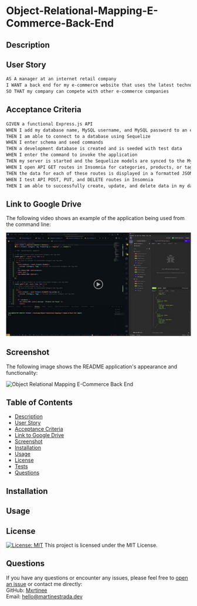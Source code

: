 # Object-Relational-Mapping-E-Commerce-Back-End

## Description


## User Story

```md
AS A manager at an internet retail company
I WANT a back end for my e-commerce website that uses the latest technologies
SO THAT my company can compete with other e-commerce companies
```

## Acceptance Criteria

```md
GIVEN a functional Express.js API
WHEN I add my database name, MySQL username, and MySQL password to an environment variable file
THEN I am able to connect to a database using Sequelize
WHEN I enter schema and seed commands
THEN a development database is created and is seeded with test data
WHEN I enter the command to invoke the application
THEN my server is started and the Sequelize models are synced to the MySQL database
WHEN I open API GET routes in Insomnia for categories, products, or tags
THEN the data for each of these routes is displayed in a formatted JSON
WHEN I test API POST, PUT, and DELETE routes in Insomnia
THEN I am able to successfully create, update, and delete data in my database
```

## Link to Google Drive

  The following video shows an example of the application being used from the command line:

  [![A video thumbnail shows the command-line employee management application with a play button overlaying the view.](./assets/images/Homework-Video-Thumbnail.png)](https://drive.google.com/)

  ## Screenshot

  The following image shows the README application's appearance and functionality:

  ![Object Relational Mapping E-Commerce Back End](./assets/images/Object-Relational-Mapping-E-Commerce-Back-End.png "Screenshot")
  
  ## Table of Contents
  - [Description](#description)
  - [User Story](#user-story)
  - [Acceptance Criteria](#acceptance-criteria)
  - [Link to Google Drive](#link-to-google-drive)
  - [Screenshot](#screenshot)
  - [Installation](#installation)
  - [Usage](#usage)
  - [License](#license)
  - [Tests](#tests)
  - [Questions](#questions)

  ## Installation

  ## Usage

  ## License
[![License: MIT](https://img.shields.io/badge/License-MIT-yellow.svg)](https://opensource.org/licenses) This project is licensed under the MIT License.

 ## Questions
If you have any questions or encounter any issues, please feel free to [open an issue](https://github.com/mxrtinee/Object-Relational-Mapping-E-Commerce-Back-End/issues) or contact me directly:<br>
GitHub: [Mxrtinee](https://github.com/Mxrtinee)<br>
Email: [hello@martinestrada.dev](mailto:hello@martinestrada.dev)